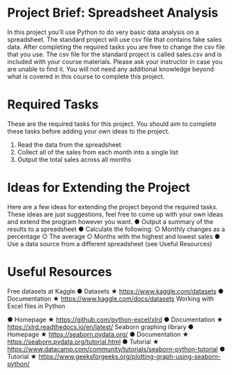 # Project Brief: Spreadsheet Analysis

In this project you'll use Python to do very basic data analysis on a spreadsheet. The standard
project will use csv file that contains fake sales data. After completing the required tasks you are
free to change the csv file that you use.
The csv file for the standard project is called sales.csv and is included with your course materials.
Please ask your instructor in case you are unable to find it.
You will not need any additional knowledge beyond what is covered in this course to complete this
project.

# Required Tasks

These are the required tasks for this project. You should aim to complete these tasks before
adding your own ideas to the project.
1. Read the data from the spreadsheet
2. Collect all of the sales from each month into a single list
3. Output the total sales across all months

# Ideas for Extending the Project

Here are a few ideas for extending the project beyond the required tasks. These ideas are just
suggestions, feel free to come up with your own ideas and extend the program however you want.
● Output a summary of the results to a spreadsheet
● Calculate the following:
    ○ Monthly changes as a percentage
    ○ The average
○ Months with the highest and lowest sales
● Use a data source from a different spreadsheet (see Useful Resources)

# Useful Resources

Free datasets at Kaggle
● Datasets ★ https://www.kaggle.com/datasets
● Documentation ★ https://www.kaggle.com/docs/datasets
Working with Excel files in Python

● Homepage ★ https://github.com/python-excel/xlrd
● Documentation ★ https://xlrd.readthedocs.io/en/latest/
Seaborn graphing library
● Homepage ★ https://seaborn.pydata.org/
● Documentation ★ https://seaborn.pydata.org/tutorial.html
● Tutorial ★ https://www.datacamp.com/community/tutorials/seaborn-python-tutorial
● Tutorial ★ https://www.geeksforgeeks.org/plotting-graph-using-seaborn-python/